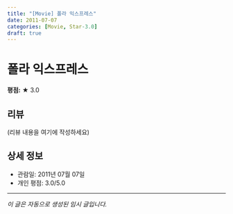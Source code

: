 ```yaml
---
title: "[Movie] 폴라 익스프레스"
date: 2011-07-07
categories: [Movie, Star-3.0]
draft: true
---
```


# 폴라 익스프레스

**평점:** ★ 3.0

## 리뷰

(리뷰 내용을 여기에 작성하세요)

## 상세 정보

- 관람일: 2011년 07월 07일
- 개인 평점: 3.0/5.0

---

*이 글은 자동으로 생성된 임시 글입니다.*
